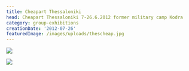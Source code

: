 ```yaml
---
title: Cheapart Thessaloniki
head: Cheapart Thessaloniki 7-26.6.2012 former military camp Kodra
category: group-exhibitions
creationDate: '2012-07-26'
featuredImage: /images/uploads/thescheap.jpg
---
```

![ ](https://i.imgur.com/Kfvaguq.jpg)

![ ](https://i.imgur.com/MBFTl4G.jpg)

